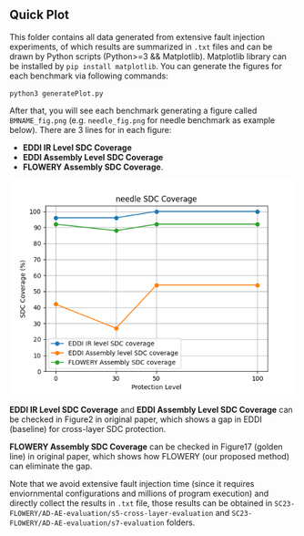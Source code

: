 ## Quick Plot
This folder contains all data generated from extensive fault injection experiments, of which results are summarized in ```.txt``` files and can be drawn by Python scripts (Python>=3 && Matplotlib).
Matplotlib library can be installed by ```pip install matplotlib```.
You can generate the figures for each benchmark via following commands:
```shell
python3 generatePlot.py
```
After that, you will see each benchmark generating a figure called ```BMNAME_fig.png``` (e.g. ```needle_fig.png``` for needle benchmark as example below).
There are 3 lines for in each figure: 
- **EDDI IR Level SDC Coverage**
- **EDDI Assembly Level SDC Coverage**
- **FLOWERY Assembly SDC Coverage**.

![drawing](./demo/needle_fig.png)

**EDDI IR Level SDC Coverage** and **EDDI Assembly Level SDC Coverage** can be checked in Figure2 in original paper, which shows a gap in EDDI (baseline) for cross-layer SDC protection.

**FLOWERY Assembly SDC Coverage** can be checked in Figure17 (golden line) in original paper, which shows how FLOWERY (our proposed method) can eliminate the gap.

Note that we avoid extensive fault injection time (since it requires enviornmental configurations and millions of program execution) and directly collect the results in ```.txt``` file, those results can be obtained in ```SC23-FLOWERY/AD-AE-evaluation/s5-cross-layer-evaluation``` and ```SC23-FLOWERY/AD-AE-evaluation/s7-evaluation```
folders.
<!-- After running this script, each benchmark will generate their own result figure called benchmark_graph.png. You can directly compare this figure with figure 17. If you want to know more detailed process, you can go to s5-cross-layer-evaluation and s7-evaluation section to run each sub script. The detailed steps can be found in Reproducing Paper Results section of README.md. Remember that to use our prepared reproducing python scripts, you may have to use the benchmark-name (in code) instead of that in the original paper. This also can be found in Benchmark Info section of README.md. -->